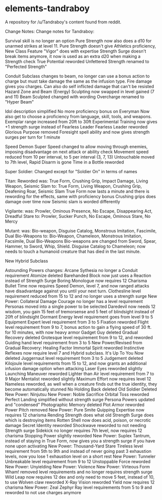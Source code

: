 # elements-tandraboy
A repository for /u/Tandraboy's content found from reddit.


Change Notes:
Change notes for Tandraboy:

Survival skill is no longer an option
Pure Strength now also does a d10 for unarmed strikes at level 11.
Pure Strength doesn't give Athletics proficiency, New Class Feature "Vigor" does with expertise
Strength Surge doesn't break items anymore, it now is used as an extra d20 when making a Strength check
True Potential reworded
Unfettered Strength renamed to "Perfected Strength"

Conduit Subclass changes to beam, no longer can use a bonus action to charge but must take damage the same as the infusion type. Fire damage gives you charges. Can also do self inflicted damage that can't be resisted
Hazard Zone and Beam (Energy) Sculpting now swapped in level gained (7 and 11)
Beam Sculpted changed with wording
Overcharge renamed to "Hyper Beam"

Idol description simplified
No more proficiency bonus on Everyman
Now also get to choose a proficiency from language, skill, tools, and weapons.
Exemplar range increased from 20ft to 30ft
Experimental Training now gives +1 strength surge instead of Fearless Leader
Fearless Leader reworded
Glorious Purpose removed Foresight spell ability and now gives strength surges per turn for 1 minute

Speed Demon
Super Speed changed to allow moving through enemies, imposing disadvantage on next attack or ability check
Movement speed reduced from 10 per interval, to 5 per interval (3, 7, 13)
Untouchable moved to 7th level, Rapid Disarm is gone
Time in a Bottle reworded

Super Soldier: Changed except for "Soldier On" in terms of names

Titan: Reworded
was: True Form, Crushing Grip, Impact Damage, Living Weapon, Seismic Slam
to: True Form, Living Weapon, Crushing Grip, Deafening Roar, Seismic Slam
True Form now lasts a minute and there is rewording for the effects, same with proficiency bonus
Crushing grips does damage over time now
Seismic slam is worded differently

Vigilante: 
was: Prowler, Ominous Presence, No Escape, Disappearing Act, Dreadful Stare
to: Prowler, Sucker Punch, No Escape, Ominous Stare, No Mercy

Mutant:
was: Bio-weapon, Disguise Catalog, Monstrous Imitation, Fascimile, Dual Bio-Weapons
to: Bio-Weapon, Chameleon, Monstrous Imitation, Facsimile, Dual Bio-Weapons
Bio-weapons are changed from Sword, Spear, Hammer, to Sword, Whip, Shield.
Disguise Catalog to Chameleon; now needs to touch a humanoid creature that has died in the last minute.

New Hybrid Subclass

Astounding Powers changes:
Arcane Sythesia no longer a Conduit requirement
Atomize deleted
Barehanded Block now just uses a Reaction instead of Strength Surge
Boring Monologue now requires 12 Charisma
Bullet Time now requires Speed Demon, level 7, and now ranged attacks have disadvantage against you until your next turn.
Clothesline level requirement reduced from 15 to 12 and no longer uses a strength surge
New Power: Collateral Damage
Courage no longer has a level requirement
Personas moved into a single power to be selected
Daredevil now needs 12 wisdom, you gain 15 feet of tremorsense and 5 feet of blindsight instead of 20ft of blindsight
Dormant Energy level requirement goes from level 9 to 5
Equipment Expert level requirement from 3 to 5
Fixation reworded
Flight level requirement from 9 to 7, bonus action to gain a flying speed of 30 ft. for 10 minutes, with now heavy armor
Gadget Guy deleted
Gradual Recovery deleted
Grotesque level requirement from 9 to 12, and reworded
Guiding hand level requirement from 3 to 5
New Power/Revised from Gradual Recovery: Healing Factor
Immortal Spirit reworded
Instinctive Reflexes now require level 7 and Hybrid subclass. 
It's Up To You Now deleted
Juggernaut level requirement from 3 to 5
Judgement deleted
Kilojoule level requirements from 15 to 12, and now grants an additional infusion damage option when attacking
Laser Eyes reworded slightly
Launching Maneuver reworded
Lighter than Air level requirement from 7 to 9
Major Mentalist reworded slightly
Maximum Effort now requires level 12
Nameless reworded, as well when a creature finds out the true identity, they become automatically stunned
No Holding Back deleted
Old Soldier Deleted
New Power: Ninjutsu
New Power: Noble Sacrifice
Orbital Toss reworded
Perfect Landing simplified without strength surge
Persona Powers updated and "condensed"
Photographic Memory deleted
Plot Armor reworded
Power Pitch removed
New Power: Pure Smite
Quipping Expertise now requires 12 charisma
Rending Strength does what old Strength Surge does which is destroying items
Rotten Shell now does acid, poison, or necrotic damage
Secret Identity reworded
Shockwave reworded to not needing Strength surge
Sidekick no longer requires 7th level, now requires 12 charisma
Stopping Power slightly reworded
New Power: Suplex
Tantrum, instead of staying in True Form, now gives you a strength surge if you have none upon activating
New Power: Thousand-Yard Stare
Tireless level requirement from 5th to 9th and instead of never going past 3 exhaustion levels, now you lose 1 exhaustion level on a short rest
New Power: Tunneler
Unbreakable level requirement from 9 to 12
Unstoppable Force reworded
New Power: Unyielding
New Power: Violence
New Power: Virteous Form
Wham! removed level requirements and no longer requires strength surge
Wild Leap now requires 12 dex and only need to move 5 feet, instead of 10, to use
Wolven claw reworded
X-Ray Vision reworded
Yield now requires 12 charisma
New Power: Zeal
Zephyr Ray level requirements from 5 to 9 and reworded to not use charges anymore